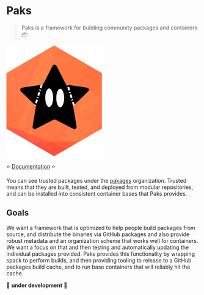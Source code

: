 # Paks

> Paks is a framework for building community packages and containers 📦️

![docs/assets/img/paks.png](docs/assets/img/paks.png)

⭐️ [Documentation](https://syspack.github.io/paks) ⭐️

You can see trusted packages under the [pakages](https://github.com/pakages) organization. Trusted means
that they are built, tested, and deployed from modular repositories, and can be
installed into consistent container bases that Paks provides.

## Goals

We want a framework that is optimized to help people build packages from source,
and distribute the binaries via GitHub packages and also provide robust metadata
and an organization scheme that works well for containers. We want a focus on that
and then testing and automatically updating the individual packages provided.
Paks provides this functionality by wrapping spack to perform builds, and then
providing tooling to release to a GitHub packages build cache, and to run base
containers that will reliably hit the cache.

🚧️ **under development** 🚧️


